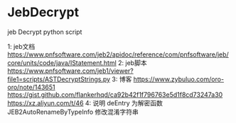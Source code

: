 # JebDecrypt
jeb Decrypt python script

1: jeb文档
	https://www.pnfsoftware.com/jeb2/apidoc/reference/com/pnfsoftware/jeb/core/units/code/java/IStatement.html
2: jeb脚本
	https://www.pnfsoftware.com/jeb1/viewer?file1=scripts/ASTDecryptStrings.py
3: 博客
	https://www.zybuluo.com/oro-oro/note/143651
	https://gist.github.com/flankerhqd/ca92b42f1f796763e5d1f8cd73247a30
	https://xz.aliyun.com/t/46
4: 说明
	deEntry  为解密函数
	JEB2AutoRenameByTypeInfo 修改混淆字符串